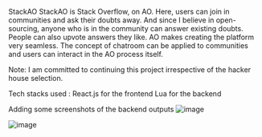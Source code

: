 StackAO
StackAO is Stack Overflow, on AO. Here, users can join in communities and ask their doubts away. And since I believe in open-sourcing, anyone who is in the community can answer existing doubts. People can also upvote answers they like. 
AO makes creating the platform very seamless. The concept of chatroom can be applied to communities and users can interact in the AO process itself. 

Note: I am committed to continuing this project irrespective of the hacker house selection.

Tech stacks used : React.js for the frontend
                   Lua for the backend

Adding some screenshots of the backend outputs
![image](https://github.com/vaishnavip27/StackAO/assets/143169451/64c7d466-74e7-4a2b-9800-bbf79648dfe2)

![image](https://github.com/vaishnavip27/StackAO/assets/143169451/4b45fb0a-4cab-43b1-be54-672ef5d2beff)



